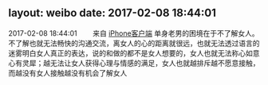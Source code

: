 layout: weibo
date: 2017-02-08 18:44:01
---
<meta name="referrer" content="no-referrer" />

2017-02-08 18:44:01  &nbsp;&nbsp;&nbsp;&nbsp;&nbsp;&nbsp; 来自 <a href="http://app.weibo.com/t/feed/9ksdit" rel="nofollow">iPhone客户端</a>
单身老男的困境在于不了解女人。不了解也就无法畅快的沟通交流，离女人的心的距离就很远，也就无法透过语言的迷雾明白女人真正的表达，说的和做的都不是女人想要的，女人也就无法称心如意心有灵犀；越无法让女人获得心理与情感的满足，女人也就越排斥越不愿意接触，而越没有女人接触越没有机会了解女人 ​​​

